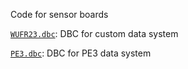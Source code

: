 Code for sensor boards

[`WUFR23.dbc`](WUFR23.dbc): DBC for custom data system

[`PE3.dbc`](PE3.dbc): DBC for PE3 data system
